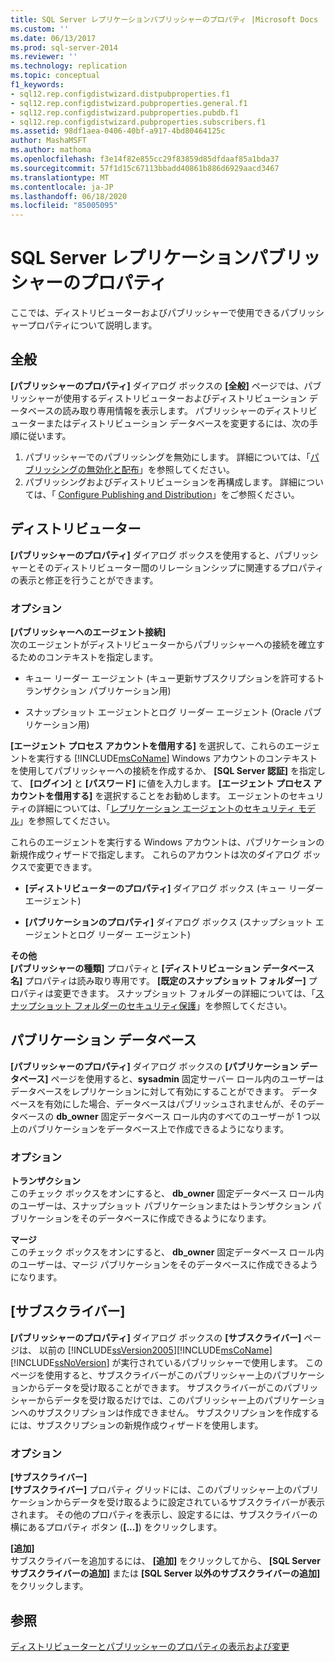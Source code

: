 ```yaml
---
title: SQL Server レプリケーションパブリッシャーのプロパティ |Microsoft Docs
ms.custom: ''
ms.date: 06/13/2017
ms.prod: sql-server-2014
ms.reviewer: ''
ms.technology: replication
ms.topic: conceptual
f1_keywords:
- sql12.rep.configdistwizard.distpubproperties.f1
- sql12.rep.configdistwizard.pubproperties.general.f1
- sql12.rep.configdistwizard.pubproperties.pubdb.f1
- sql12.rep.configdistwizard.pubproperties.subscribers.f1
ms.assetid: 98df1aea-0406-40bf-a917-4bd80464125c
author: MashaMSFT
ms.author: mathoma
ms.openlocfilehash: f3e14f82e855cc29f83859d85dfdaaf85a1bda37
ms.sourcegitcommit: 57f1d15c67113bbadd40861b886d6929aacd3467
ms.translationtype: MT
ms.contentlocale: ja-JP
ms.lasthandoff: 06/18/2020
ms.locfileid: "85005095"
---
```

# <a name="sql-server-replication-publisher-properties"></a>SQL Server レプリケーションパブリッシャーのプロパティ
  ここでは、ディストリビューターおよびパブリッシャーで使用できるパブリッシャープロパティについて説明します。 

## <a name="general"></a>全般  
  **[パブリッシャーのプロパティ]** ダイアログ ボックスの **[全般]** ページでは、パブリッシャーが使用するディストリビューターおよびディストリビューション データベースの読み取り専用情報を表示します。 パブリッシャーのディストリビューターまたはディストリビューション データベースを変更するには、次の手順に従います。  
  
1.  パブリッシャーでのパブリッシングを無効にします。 詳細については、「[パブリッシングの無効化と配布](disable-publishing-and-distribution.md)」を参照してください。    
2.  パブリッシングおよびディストリビューションを再構成します。 詳細については、「 [Configure Publishing and Distribution](configure-publishing-and-distribution.md)」をご参照ください。  

## <a name="distributor"></a>ディストリビューター
  **[パブリッシャーのプロパティ]** ダイアログ ボックスを使用すると、パブリッシャーとそのディストリビューター間のリレーションシップに関連するプロパティの表示と修正を行うことができます。  
  
### <a name="options"></a>オプション  
 **[パブリッシャーへのエージェント接続]**  
 次のエージェントがディストリビューターからパブリッシャーへの接続を確立するためのコンテキストを指定します。  
  
-   キュー リーダー エージェント (キュー更新サブスクリプションを許可するトランザクション パブリケーション用)  
  
-   スナップショット エージェントとログ リーダー エージェント (Oracle パブリケーション用)  
  
 **[エージェント プロセス アカウントを借用する]** を選択して、これらのエージェントを実行する [!INCLUDE[msCoName](../../includes/msconame-md.md)] Windows アカウントのコンテキストを使用してパブリッシャーへの接続を作成するか、 **[SQL Server 認証]** を指定して、 **[ログイン]** と **[パスワード]** に値を入力します。 **[エージェント プロセス アカウントを借用する]** を選択することをお勧めします。 エージェントのセキュリティの詳細については、「[レプリケーション エージェントのセキュリティ モデル](security/replication-agent-security-model.md)」を参照してください。  
  
 これらのエージェントを実行する Windows アカウントは、パブリケーションの新規作成ウィザードで指定します。 これらのアカウントは次のダイアログ ボックスで変更できます。  
  
-   **[ディストリビューターのプロパティ]** ダイアログ ボックス (キュー リーダー エージェント)  
  
-   **[パブリケーションのプロパティ]** ダイアログ ボックス (スナップショット エージェントとログ リーダー エージェント)  
  
 **その他**  
 **[パブリッシャーの種類]** プロパティと **[ディストリビューション データベース名]** プロパティは読み取り専用です。 **[既定のスナップショット フォルダー]** プロパティは変更できます。 スナップショット フォルダーの詳細については、「[スナップショット フォルダーのセキュリティ保護](security/secure-the-snapshot-folder.md)」を参照してください。  
  

## <a name="publication-databases"></a>パブリケーション データベース
  **[パブリッシャーのプロパティ]** ダイアログ ボックスの **[パブリケーション データベース]** ページを使用すると、**sysadmin** 固定サーバー ロール内のユーザーはデータベースをレプリケーションに対して有効にすることができます。 データベースを有効にした場合、データベースはパブリッシュされませんが、そのデータベースの **db_owner** 固定データベース ロール内のすべてのユーザーが 1 つ以上のパブリケーションをデータベース上で作成できるようになります。  
  
### <a name="options"></a>オプション  
 **トランザクション**  
 このチェック ボックスをオンにすると、 **db_owner** 固定データベース ロール内のユーザーは、スナップショット パブリケーションまたはトランザクション パブリケーションをそのデータベースに作成できるようになります。 
  
 **マージ**  
 このチェック ボックスをオンにすると、 **db_owner** 固定データベース ロール内のユーザーは、マージ パブリケーションをそのデータベースに作成できるようになります。  

## <a name="subscribers"></a>[サブスクライバー]

  **[パブリッシャーのプロパティ]** ダイアログ ボックスの **[サブスクライバー]** ページは、 以前の [!INCLUDE[ssVersion2005](../../includes/ssversion2005-md.md)][!INCLUDE[msCoName](../../includes/msconame-md.md)] [!INCLUDE[ssNoVersion](../../includes/ssnoversion-md.md)] が実行されているパブリッシャーで使用します。 このページを使用すると、サブスクライバーがこのパブリッシャー上のパブリケーションからデータを受け取ることができます。 サブスクライバーがこのパブリッシャーからデータを受け取るだけでは、このパブリッシャー上のパブリケーションへのサブスクリプションは作成できません。 サブスクリプションを作成するには、サブスクリプションの新規作成ウィザードを使用します。  
  
### <a name="options"></a>オプション  
 **[サブスクライバー]**  
 **[サブスクライバー]** プロパティ グリッドには、このパブリッシャー上のパブリケーションからデータを受け取るように設定されているサブスクライバーが表示されます。 その他のプロパティを表示し、設定するには、サブスクライバーの横にあるプロパティ ボタン (**[...]**) をクリックします。  
  
 **[追加]**  
 サブスクライバーを追加するには、 **[追加]** をクリックしてから、 **[SQL Server サブスクライバーの追加]** または **[SQL Server 以外のサブスクライバーの追加]** をクリックします。  

## <a name="see-also"></a>参照  
 [ディストリビューターとパブリッシャーのプロパティの表示および変更](view-and-modify-distributor-and-publisher-properties.md)   

  
  
